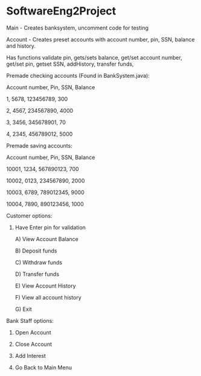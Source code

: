 ﻿# SoftwareEng2Project
Main - Creates banksystem, uncomment code for testing


Account - Creates preset accounts with account number, pin, SSN, balance and history. 

Has functions validate pin, gets/sets balance, get/set account number, get/set pin, getset SSN, addHistory, transfer funds, 




Premade checking accounts (Found in BankSystem.java): 

Account number, Pin, SSN, Balance

1, 5678, 123456789, 300

2, 4567, 234567890, 4000

3, 3456, 345678901, 70

4, 2345, 456789012, 5000




Premade saving accounts: 

Account number, Pin, SSN, Balance

10001, 1234, 567890123, 700

10002, 0123, 234567890, 2000

10003, 6789, 789012345, 9000

10004, 7890, 890123456, 1000




Customer options: 

1) Have Enter pin for validation

	A) View Account Balance
	
	B) Deposit funds
	
	C) Withdraw funds
	
	D) Transfer funds
	
	E) View Account History
	
	F) View all account history
	
	G) Exit




Bank Staff options:

1) Open Account

2) Close Account

3) Add Interest

4) Go Back to Main Menu
